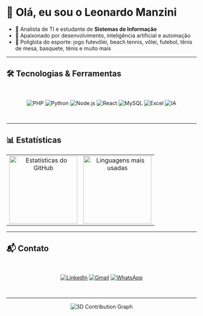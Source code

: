 # 👋 Olá, eu sou o Leonardo Manzini  

* 📌 Analista de TI e estudante de **Sistemas de Informação**  
* 🚀 Apaixonado por desenvolvimento, inteligência artificial e automação  
* 🏐 Poliglota do esporte: jogo futevôlei, beach tennis, vôlei, futebol, tênis de mesa, basquete, tênis e muito mais  

---

## 🛠️ Tecnologias & Ferramentas  
<br>
<div align="center">

![PHP](https://img.shields.io/badge/PHP-777BB4?style=for-the-badge&logo=php&logoColor=white)
![Python](https://img.shields.io/badge/Python-3776AB?style=for-the-badge&logo=python&logoColor=white)
![Node.js](https://img.shields.io/badge/Node.js-339933?style=for-the-badge&logo=nodedotjs&logoColor=white)
![React](https://img.shields.io/badge/React-61DAFB?style=for-the-badge&logo=react&logoColor=black)
![MySQL](https://img.shields.io/badge/MySQL-4479A1?style=for-the-badge&logo=mysql&logoColor=white)
![Excel](https://img.shields.io/badge/Excel-217346?style=for-the-badge&logo=microsoft-excel&logoColor=white)
![IA](https://img.shields.io/badge/Inteligência%20Artificial-FF6F61?style=for-the-badge&logo=openai&logoColor=white)

</div>
<br>

---

## 📊 Estatísticas

<div align="center">
  <table>
    <tr>
      <td align="center">
        <img height="180em" src="https://github-readme-stats.vercel.app/api?username=leomanzini-dev&show_icons=true&theme=radical" alt="Estatísticas do GitHub"/>
      </td>
      <td align="center">
        <img height="180em" src="https://github-readme-stats.vercel.app/api/top-langs/?username=leomanzini-dev&layout=compact&theme=radical" alt="Linguagens mais usadas"/>
      </td>
    </tr>
  </table>
</div>

---

## 📬 Contato  
<br>
<div align="center">

[![LinkedIn](https://img.shields.io/badge/LinkedIn-0077B5?style=for-the-badge&logo=linkedin&logoColor=white)](https://www.linkedin.com/in/leonardo-emanuel-manzini/)
[![Gmail](https://img.shields.io/badge/Email-D14836?style=for-the-badge&logo=gmail&logoColor=white)](mailto:leonardomanzini08@gmail.com)
[![WhatsApp](https://img.shields.io/badge/WhatsApp-25D366?style=for-the-badge&logo=whatsapp&logoColor=white)](https://wa.me/5516992837110)

</div>
<br>

---

<div align="center">

![3D Contribution Graph](https://github.com/leomanzini-dev/leomanzini-dev/blob/output/github-3d-contrib.svg)

</div>